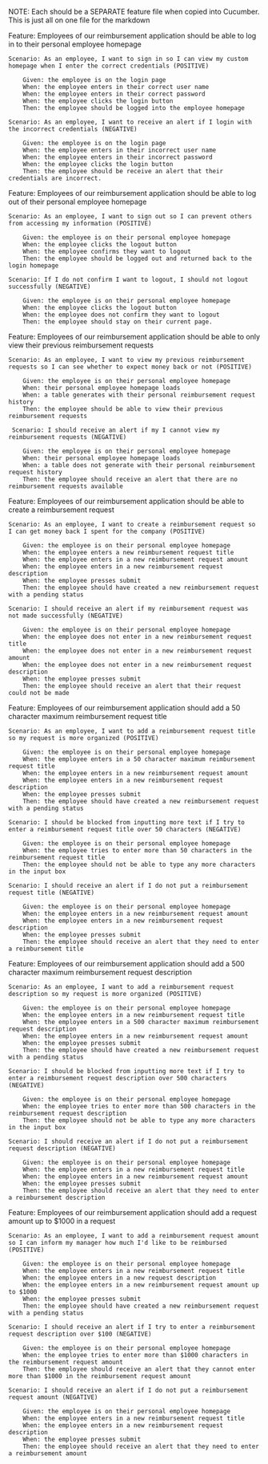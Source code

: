 NOTE:
Each should be a SEPARATE feature file when copied into Cucumber.
This is just all on one file for the markdown

Feature: Employees of our reimbursement application should be able to log in to their personal employee homepage

    Scenario: As an employee, I want to sign in so I can view my custom homepage when I enter the correct credentials (POSITIVE)

        Given: the employee is on the login page
        When: the employee enters in their correct user name
        When: the employee enters in their correct password
        When: the employee clicks the login button
        Then: the employee should be logged into the employee homepage

    Scenario: As an employee, I want to receive an alert if I login with the incorrect credentials (NEGATIVE)

        Given: the employee is on the login page
        When: the employee enters in their incorrect user name
        When: the employee enters in their incorrect password
        When: the employee clicks the login button
        Then: the employee should be receive an alert that their credentials are incorrect.

Feature: Employees of our reimbursement application should be able to log out of their personal employee homepage

    Scenario: As an employee, I want to sign out so I can prevent others from accessing my information (POSITIVE)

        Given: the employee is on their personal employee homepage
        When: the employee clicks the logout button
        When: the employee confirms they want to logout
        Then: the employee should be logged out and returned back to the login homepage
    
    Scenario: If I do not confirm I want to logout, I should not logout successfully (NEGATIVE)

        Given: the employee is on their personal employee homepage
        When: the employee clicks the logout button
        When: the employee does not confirm they want to logout
        Then: the employee should stay on their current page.

Feature: Employees of our reimbursement application should be able to only view their previous reimbursement requests

    Scenario: As an employee, I want to view my previous reimbursement requests so I can see whether to expect money back or not (POSITIVE)

        Given: the employee is on their personal employee homepage
        When: their personal employee homepage loads
        When: a table generates with their personal reimbursement request history
        Then: the employee should be able to view their previous reimbursement requests

     Scenario: I should receive an alert if my I cannot view my reimbursement requests (NEGATIVE)

        Given: the employee is on their personal employee homepage
        When: their personal employee homepage loads
        When: a table does not generate with their personal reimbursement request history
        Then: the employee should receive an alert that there are no reimbursement requests available

Feature: Employees of our reimbursement application should be able to create a reimbursement request

    Scenario: As an employee, I want to create a reimbursement request so I can get money back I spent for the company (POSITIVE)

        Given: the employee is on their personal employee homepage
        When: the employee enters a new reimbursement request title
        When: the employee enters in a new reimbursement request amount
        When: the employee enters in a new reimbursement request description
        When: the employee presses submit
        Then: the employee should have created a new reimbursement request with a pending status

    Scenario: I should receive an alert if my reimbursement request was not made successfully (NEGATIVE)

        Given: the employee is on their personal employee homepage
        When: the employee does not enter in a new reimbursement request title
        When: the employee does not enter in a new reimbursement request amount
        When: the employee does not enter in a new reimbursement request description
        When: the employee presses submit
        Then: the employee should receive an alert that their request could not be made

Feature: Employees of our reimbursement application should add a 50 character maximum reimbursement request title

    Scenario: As an employee, I want to add a reimbursement request title so my request is more organized (POSITIVE)

        Given: the employee is on their personal employee homepage
        When: the employee enters in a 50 character maximum reimbursement request title
        When: the employee enters in a new reimbursement request amount
        When: the employee enters in a new reimbursement request description
        When: the employee presses submit
        Then: the employee should have created a new reimbursement request with a pending status

    Scenario: I should be blocked from inputting more text if I try to enter a reimbursement request title over 50 characters (NEGATIVE)

        Given: the employee is on their personal employee homepage
        When: the employee tries to enter more than 50 characters in the reimbursement request title
        Then: the employee should not be able to type any more characters in the input box

    Scenario: I should receive an alert if I do not put a reimbursement request title (NEGATIVE)

        Given: the employee is on their personal employee homepage
        When: the employee enters in a new reimbursement request amount
        When: the employee enters in a new reimbursement request description
        When: the employee presses submit
        Then: the employee should receive an alert that they need to enter a reimbursement title

Feature: Employees of our reimbursement application should add a 500 character maximum reimbursement request description

    Scenario: As an employee, I want to add a reimbursement request description so my request is more organized (POSITIVE)

        Given: the employee is on their personal employee homepage
        When: the employee enters in a new reimbursement request title
        When: the employee enters in a 500 character maximum reimbursement request description
        When: the employee enters in a new reimbursement request amount
        When: the employee presses submit
        Then: the employee should have created a new reimbursement request with a pending status

    Scenario: I should be blocked from inputting more text if I try to enter a reimbursement request description over 500 characters (NEGATIVE)

        Given: the employee is on their personal employee homepage
        When: the employee tries to enter more than 500 characters in the reimbursement request description
        Then: the employee should not be able to type any more characters in the input box

    Scenario: I should receive an alert if I do not put a reimbursement request description (NEGATIVE)

        Given: the employee is on their personal employee homepage
        When: the employee enters in a new reimbursement request title
        When: the employee enters in a new reimbursement request amount
        When: the employee presses submit
        Then: the employee should receive an alert that they need to enter a reimbursement description

Feature: Employees of our reimbursement application should add a request amount up to $1000 in a request

    Scenario: As an employee, I want to add a reimbursement request amount so I can inform my manager how much I'd like to be reimbursed (POSITIVE)

        Given: the employee is on their personal employee homepage
        When: the employee enters in a new reimbursement request title
        When: the employee enters in a new request description
        When: the employee enters in a new reimbursement request amount up to $1000
        When: the employee presses submit
        Then: the employee should have created a new reimbursement request with a pending status

    Scenario: I should receive an alert if I try to enter a reimbursement request description over $100 (NEGATIVE)

        Given: the employee is on their personal employee homepage
        When: the employee tries to enter more than $1000 characters in the reimbursement request amount
        Then: the employee should receive an alert that they cannot enter more than $1000 in the reimbursement request amount

    Scenario: I should receive an alert if I do not put a reimbursement request amount (NEGATIVE)

        Given: the employee is on their personal employee homepage
        When: the employee enters in a new reimbursement request title
        When: the employee enters in a new reimbursement request description
        When: the employee presses submit
        Then: the employee should receive an alert that they need to enter a reimbursement amount